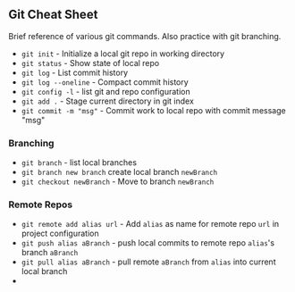## Git Cheat Sheet

Brief reference of various git commands. Also practice with git branching.

* `git init` - Initialize a local git repo in working directory
* `git status` - Show state of local repo
* `git log` - List commit history
* `git log --oneline` - Compact commit history
* `git config -l` - list git and repo configuration
* `git add .` - Stage current directory in git index
* `git commit -m "msg"` - Commit work to local repo with commit message "msg"

### Branching
* `git branch` - list local branches
* `git branch new branch` create local branch `newBranch`
* `git checkout newBranch` - Move to branch `newBranch`

### Remote Repos
* `git remote add alias url` - Add `alias` as name for remote repo `url` in project configuration
* `git push alias aBranch` - push local commits to remote repo `alias`'s branch `aBranch`
* `git pull alias aBranch` - pull remote `aBranch` from `alias` into current local branch
* 
